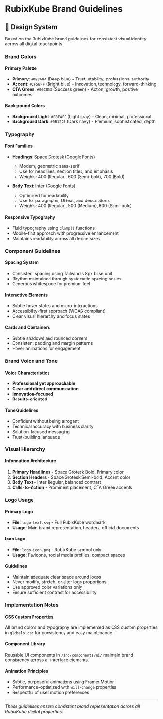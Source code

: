 # RubixKube Brand Guidelines

## 🎨 Design System

Based on the RubixKube brand guidelines for consistent visual identity across all digital touchpoints.

### Brand Colors

#### Primary Palette
- **Primary**: `#0E3A8A` (Deep blue) - Trust, stability, professional authority
- **Accent**: `#2F5BFF` (Bright blue) - Innovation, technology, forward-thinking
- **CTA Green**: `#00C853` (Success green) - Action, growth, positive outcomes

#### Background Colors
- **Background Light**: `#F8FAFC` (Light gray) - Clean, minimal, professional
- **Background Dark**: `#0B1220` (Dark navy) - Premium, sophisticated, depth

### Typography

#### Font Families
- **Headings**: Space Grotesk (Google Fonts)
  - Modern, geometric sans-serif
  - Use for headlines, section titles, and emphasis
  - Weights: 400 (Regular), 600 (Semi-bold), 700 (Bold)

- **Body Text**: Inter (Google Fonts)
  - Optimized for readability
  - Use for paragraphs, UI text, and descriptions
  - Weights: 400 (Regular), 500 (Medium), 600 (Semi-bold)

#### Responsive Typography
- Fluid typography using `clamp()` functions
- Mobile-first approach with progressive enhancement
- Maintains readability across all device sizes

### Component Guidelines

#### Spacing System
- Consistent spacing using Tailwind's 8px base unit
- Rhythm maintained through systematic spacing scales
- Generous whitespace for premium feel

#### Interactive Elements
- Subtle hover states and micro-interactions
- Accessibility-first approach (WCAG compliant)
- Clear visual hierarchy and focus states

#### Cards and Containers
- Subtle shadows and rounded corners
- Consistent padding and margin patterns
- Hover animations for engagement

### Brand Voice and Tone

#### Voice Characteristics
- **Professional yet approachable**
- **Clear and direct communication**
- **Innovation-focused**
- **Results-oriented**

#### Tone Guidelines
- Confident without being arrogant
- Technical accuracy with business clarity
- Solution-focused messaging
- Trust-building language

### Visual Hierarchy

#### Information Architecture
1. **Primary Headlines** - Space Grotesk Bold, Primary color
2. **Section Headers** - Space Grotesk Semi-bold, Accent color
3. **Body Text** - Inter Regular, balanced contrast
4. **Calls-to-Action** - Prominent placement, CTA Green accents

### Logo Usage

#### Primary Logo
- **File**: `logo-text.svg` - Full RubixKube wordmark
- **Usage**: Main brand representation, headers, official documents

#### Icon Logo
- **File**: `logo-icon.png` - RubixKube symbol only
- **Usage**: Favicons, social media profiles, compact spaces

#### Guidelines
- Maintain adequate clear space around logos
- Never modify, stretch, or alter logo proportions
- Use approved color variations only
- Ensure sufficient contrast for accessibility

### Implementation Notes

#### CSS Custom Properties
All brand colors and typography are implemented as CSS custom properties in `globals.css` for consistency and easy maintenance.

#### Component Library
Reusable UI components in `/src/components/ui/` maintain brand consistency across all interface elements.

#### Animation Principles
- Subtle, purposeful animations using Framer Motion
- Performance-optimized with `will-change` properties
- Respectful of user motion preferences

---

*These guidelines ensure consistent brand representation across all RubixKube digital properties.*
